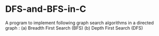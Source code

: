 # DFS-and-BFS-in-C

A program to implement following graph search algorithms in a directed graph :
(a) Breadth First Search (BFS)
(b) Depth First Search (DFS)
